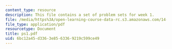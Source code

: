 ```yaml
---
content_type: resource
description: This file contains a set of problem sets for week 1.
file: /media/https%3A/open-learning-course-data-rc.s3.amazonaws.com/14-30-introduction-to-statistical-method-in-economics-spring-2006/6bc12a45d3363e8563369219c599ce49_ps1.pdf
file_type: application/pdf
resourcetype: Document
title: ps1.pdf
uid: 6bc12a45-d336-3e85-6336-9219c599ce49
---
```

